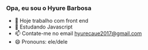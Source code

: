 ### Opa, eu sou o Hyure Barbosa

- 🔭 Hoje trabalho com front end
- 🌱 Estudando Javascript
- 📫 Contate-me no email hyurecaue2017@gmail.com
- 😄 Pronouns: ele/dele
